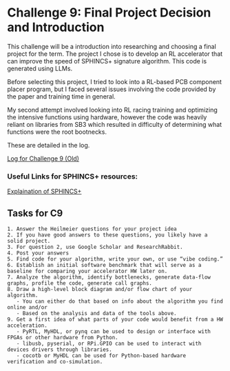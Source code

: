 # Challenge 9: Final Project Decision and Introduction

This challenge will be a introduction into researching and choosing a final project for the term. The project I chose is to develop an RL accelerator that can improve the speed of SPHINCS+ signature algorithm. This code is generated using LLMs.

Before selecting this project, I tried to look into a RL-based PCB component placer program, but I faced several issues involving the code provided by the paper and training time in general. 

My second attempt involved looking into RL racing training and optimizing the intensive functions using hardware, however the code was heavily reliant on libraries from SB3 which resulted in difficulty of determining what functions were the root bootnecks.

These are detailed in the log.

[Log for Challenge 9 (Old)](https://docs.google.com/document/d/19jQnhDfZXu6YweQI545uACPpJ-LIOy4y2dxP9cnUEXE/edit?usp=sharing)


### Useful Links for SPHINCS+ resources:

[Explaination of SPHINCS+](https://er4hn.info/blog/2023.12.16-sphincs_plus-step-by-step/)


## Tasks for C9
    1. Answer the Heilmeier questions for your project idea
    2. If you have good answers to these questions, you likely have a solid project.
    3. For question 2, use Google Scholar and ResearchRabbit.
    4. Post your answers 
    5. Find code for your algorithm, write your own, or use “vibe coding.” 
    6. Establish an initial software benchmark that will serve as a baseline for comparing your accelerator HW later on.
    7. Analyze the algorithm, identify bottlenecks, generate data-flow graphs, profile the code, generate call graphs. 
    8. Draw a high-level block diagram and/or flow chart of your algorithm.
       - You can either do that based on info about the algorithm you find online and/or
       - Based on the analysis and data of the tools above.
    9. Get a first idea of what parts of your code would benefit from a HW acceleration.
       - PyRTL, MyHDL, or pynq can be used to design or interface with FPGAs or other hardware from Python.
       - libusb, pyserial, or RPi.GPIO can be used to interact with devices drivers through libraries.
       - cocotb or MyHDL can be used for Python-based hardware verification and co-simulation.